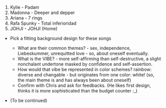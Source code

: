 <!-- This is Chris's picked playlist -->
1. Kylie - Padam
2. Madonna - Deeper and depper
3. Ariana - 7 rings
4. Rafa Spunky - Total inferioridad
5. JOHJI - JOHJI (Home)

* Pick a fitting background design for these songs
  - What are their common themes? - sex, independence, Liebeskummer, unrequitted love - so, about oneself eventually.
  - What is the VIBE? - more self-affirming than self-destructive, a slight nonchalant undertone masked by confidence and self-assertion.
  - How would that vibe be represented in color schemes? rainbow: diverse and changable - but originates from one color: white! (so, the main theme is and has always been about oneself)
  - Confirm with Chris and ask for feedbacks. (He likes first design, thinks it is more sophisticated than the budget counter :_)

* (To be continued)